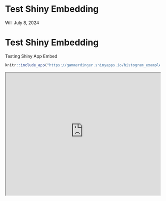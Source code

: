Test Shiny Embedding
================
Will
July 8, 2024

# Test Shiny Embedding

Testing Shiny App Embed

``` r
knitr::include_app("https://gammerdinger.shinyapps.io/histogram_example/")
```

<iframe src="https://gammerdinger.shinyapps.io/histogram_example/?showcase=0" width="100%" height="400px" data-external="1">
</iframe>
